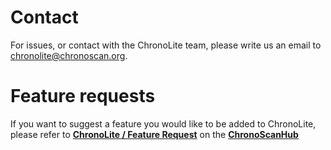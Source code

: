 # Contact 

For issues, or contact with the ChronoLite team, please write us an email to [chronolite@chronoscan.org](mailto:chronolite@chronoscan.org).

# Feature requests

If you want to suggest a feature you would like to be added to ChronoLite, please refer to [**ChronoLite / Feature Request**](https://chronoscan.org/chronoscanhub/#/guest/chronolite/feature-request) on the [**ChronoScanHub**](https://chronoscan.org/chronoscanhub/#/) 


